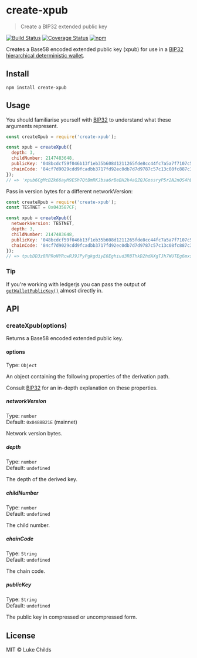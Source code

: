 # create-xpub

> Create a BIP32 extended public key

[![Build Status](https://travis-ci.com/lukechilds/create-xpub.svg?branch=master)](https://travis-ci.com/lukechilds/create-xpub)
[![Coverage Status](https://coveralls.io/repos/github/lukechilds/create-xpub/badge.svg?branch=master)](https://coveralls.io/github/lukechilds/create-xpub?branch=master)
[![npm](https://img.shields.io/npm/v/create-xpub.svg)](https://www.npmjs.com/package/create-xpub)

Creates a Base58 encoded extended public key (xpub) for use in a [BIP32 hierarchical deterministic wallet](https://github.com/bitcoin/bips/blob/master/bip-0032.mediawiki).

## Install

```shell
npm install create-xpub
```

## Usage

You should familiarise yourself with [BIP32](https://github.com/bitcoin/bips/blob/master/bip-0032.mediawiki) to understand what these arguments represent.

```js
const createXpub = require('create-xpub');

const xpub = createXpub({
  depth: 3,
  childNumber: 2147483648,
  publicKey: '048bcdcf59f046b13f1eb35b608d1211265fde8cc44fc7a5a7f7107c5cf238095328a0e0d7be17c7d3e48490e8c6433af6d2c3dacc687f3fecaa98a3d05f17de97',
  chainCode: '84cf7d9029cdd9fcadbb3717fd92ec0db7d7d9787c57c13c08fc887c389b566b'
});
// => 'xpub6CgMcBZk66ayM9ESh7QtBmRKJbsa6rBeBH2k4aQZQJGossryP5r2N2nQS4hBMG1wb8igPoH53bxtzTBaeMqJkbu8bxsih1gGkoAn23Nr8VP'
```

Pass in version bytes for a different networkVersion:

```js
const createXpub = require('create-xpub');
const TESTNET = 0x043587CF;

const xpub = createXpub({
  networkVersion: TESTNET,
  depth: 3,
  childNumber: 2147483648,
  publicKey: '048bcdcf59f046b13f1eb35b608d1211265fde8cc44fc7a5a7f7107c5cf238095328a0e0d7be17c7d3e48490e8c6433af6d2c3dacc687f3fecaa98a3d05f17de97',
  chainCode: '84cf7d9029cdd9fcadbb3717fd92ec0db7d7d9787c57c13c08fc887c389b566b'
});
// => tpubDD3z8RPRoNYRcwRJ9JPyPgkgdiyE6Eghiud3R8ThkD2hdAXgTJh7WUTEg6mxskyBP3Fb1NnwahnwgdgC3DgYe3MRfZd2NYLWLkmBn7UWZXk'
```

### Tip

If you're working with ledgerjs you can pass the output of [`getWalletPublicKey()`](http://ledgerhq.github.io/ledgerjs/docs/#btcgetwalletpublickey) almost directly in.

## API

### createXpub(options)

Returns a Base58 encoded extended public key.

#### options

Type: `Object`

An object containing the following properties of the derivation path.

Consult [BIP32](https://github.com/bitcoin/bips/blob/master/bip-0032.mediawiki) for an in-depth explanation on these properties.

##### networkVersion

Type: `number`<br>
Default: `0x0488B21E` (mainnet)

Network version bytes.

##### depth

Type: `number`<br>
Default: `undefined`

The depth of the derived key.

##### childNumber

Type: `number`<br>
Default: `undefined`

The child number.

##### chainCode

Type: `String`<br>
Default: `undefined`

The chain code.

##### publicKey

Type: `String`<br>
Default: `undefined`

The public key in compressed or uncompressed form.

## License

MIT © Luke Childs
